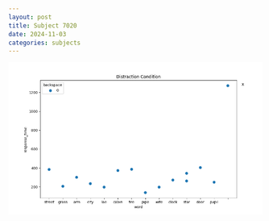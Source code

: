 ```yaml
---
layout: post
title: Subject 7020
date: 2024-11-03
categories: subjects
---
```


![](data/7020/run-23/7020_rt_acc_fuzzy_delay.png)
